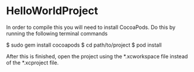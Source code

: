 # HelloWorldProject
In order to compile this you will need to install CocoaPods. Do this by running the following terminal commands

$ sudo gem install cocoapods
$ cd path/to/project
$ pod install

After this is finished, open the project using the *.xcworkspace file instead of the *.xcproject file.